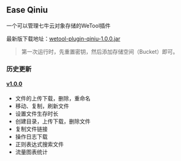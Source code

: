 ## Ease Qiniu

一个可以管理七牛云对象存储的WeTool插件

最新版下载地址：[wetool-plugin-qiniu-1.0.0.jar](http://share.qiniu.segocat.com/tool/wetool/plugin/wetool-plugin-qiniu-1.0.0.jar)

> 第一次运行时，先重置密钥，然后添加存储空间（Bucket）即可。

### 历史更新

#### [v1.0.0](http://share.qiniu.segocat.com/tool/wetool/plugin/wetool-plugin-qiniu-1.0.0.jar)

- 文件的上传下载，删除，重命名
- 移动、复制，刷新文件
- 设置文件生存时长
- 创建目录，上传下载，删除文件
- 复制文件链接
- 操作日志下载
- 正则表达式搜索文件
- 流量图表统计
